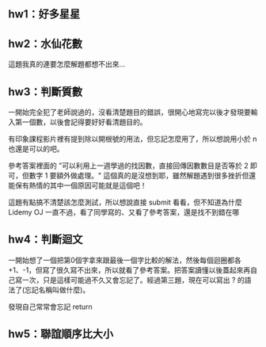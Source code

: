 ## hw1：好多星星


## hw2：水仙花數
這題我真的連要怎麼解題都想不出來...



## hw3：判斷質數
一開始完全犯了老師說過的，沒看清楚題目的錯誤，很開心地寫完以後才發現要輸入第一個數，以後會記得要好好看清題目的。

有印象課程影片裡有提到除以開根號的用法，但忘記怎麼用了，所以想說用小於 n 也還是可以的吧。

參考答案裡面的 "可以利用上一週學過的找因數，直接回傳因數數目是否等於 2 即可，但數字 1 要額外做處理。" 這個真的是沒想到耶，雖然解題遇到很多挫折但還能保有熱情的其中一個原因可能就是這個吧！

這題有點搞不清楚該怎麼測試，所以想說直接 submit 看看，但不知道為什麼 Lidemy OJ 一直不過，看了同學寫的、又看了參考答案，還是找不到錯在哪

## hw4：判斷迴文
一開始想了一個把第0個字拿來跟最後一個字比較的解法，然後每個迴圈都各 +1、-1，但寫了很久寫不出來，所以就看了參考答案。把答案讀懂以後蓋起來再自己寫一次，只是這樣可能過不久又會忘記了。經過第三題，現在可以寫出 ? 的語法了(忘記名稱叫做什麼)。

發現自己常常會忘記 return

## hw5：聯誼順序比大小
